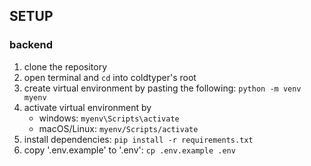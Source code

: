 ## SETUP

### backend
1. clone the repository 
2. open terminal and `cd` into coldtyper's root
3. create virtual environment by pasting the following: `python -m venv myenv`
4. activate virtual environment by 
	- windows: `myenv\Scripts\activate`
	- macOS/Linux: `myenv/Scripts/activate`
5. install dependencies: `pip install -r requirements.txt`
6. copy '.env.example' to '.env': `cp .env.example .env` 
